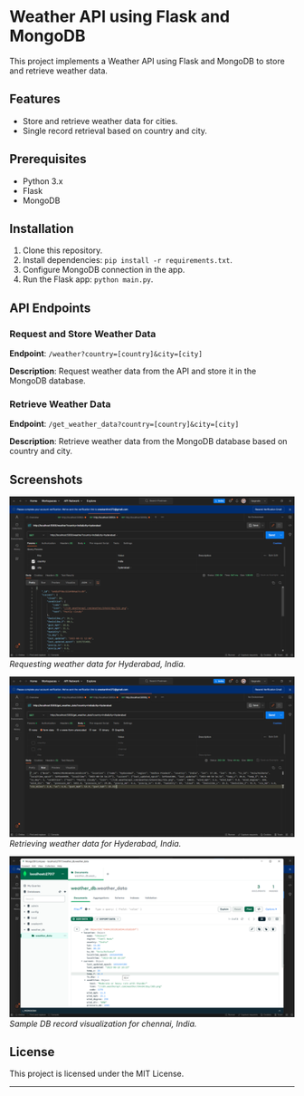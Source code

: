 
# Weather API using Flask and MongoDB

This project implements a Weather API using Flask and MongoDB to store and retrieve weather data.

## Features

- Store and retrieve weather data for cities.
- Single record retrieval based on country and city.

## Prerequisites

- Python 3.x
- Flask
- MongoDB

## Installation

1. Clone this repository.
2. Install dependencies: `pip install -r requirements.txt`.
3. Configure MongoDB connection in the app.
4. Run the Flask app: `python main.py`.

## API Endpoints

### Request and Store Weather Data

**Endpoint**: `/weather?country=[country]&city=[city]`

**Description**: Request weather data from the API and store it in the MongoDB database.

### Retrieve Weather Data

**Endpoint**: `/get_weather_data?country=[country]&city=[city]`

**Description**: Retrieve weather data from the MongoDB database based on country and city.

## Screenshots

![Screenshot 1](/Assignment_3/output/Weather%20API%20request%20%20call.png)
*Requesting weather data for Hyderabad, India.*

![Screenshot 2](/Assignment_3/output/Retrieving%20Data%20from%20mongodb.png)
*Retrieving weather data for Hyderabad, India.*

![Screenshot 3](/Assignment_3/output/sample%20record%20visualization.png)
*Sample DB record visualization for chennai, India.*

## License

This project is licensed under the MIT License.

---

